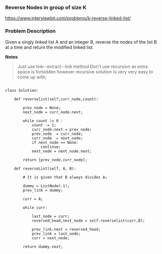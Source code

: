 ### Reverse Nodes in group of size K

https://www.interviewbit.com/problems/k-reverse-linked-list/

### Problem Description

Given a singly linked list A and an integer B, reverse the nodes of the list B at a time and return the modified linked list.


**Notes**

> Just use link--extract--link method
> Don't use recursion as extra space is forbidden however recursive solution is very very easy to come up with;

```

class Solution:

    def reverselist(self,curr_node,count):

        prev_node = None;
        next_node = curr_node.next;

        while count != 0 :
            count -= 1;
            curr_node.next = prev_node;
            prev_node  = curr_node;
            curr_node  = next_node;
            if next_node == None:
                continue;
            next_node = next_node.next;
        
        return [prev_node,curr_node];

	def reverseList(self, A, B):

        # It is given that B always divides A;

        dummy = ListNode(-1);
        prev_link = dummy;

        curr = A;

        while curr:
            
            last_node = curr;
            reversed_head,next_node = self.reverselist(curr,B);
            
            prev_link.next = reversed_head;
            prev_link = last_node;
            curr = next_node;
        
        return dummy.next;
    

```
